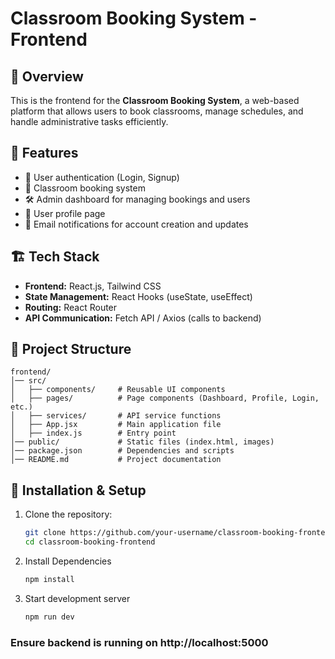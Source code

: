 # Classroom Booking System - Frontend

## 📌 Overview
This is the frontend for the **Classroom Booking System**, a web-based platform that allows users to book classrooms, manage schedules, and handle administrative tasks efficiently.

## 🚀 Features
- 🔑 User authentication (Login, Signup)
- 📅 Classroom booking system
- 🛠️ Admin dashboard for managing bookings and users
- 📝 User profile page
- 📧 Email notifications for account creation and updates

## 🏗️ Tech Stack
- **Frontend:** React.js, Tailwind CSS
- **State Management:** React Hooks (useState, useEffect)
- **Routing:** React Router
- **API Communication:** Fetch API / Axios (calls to backend)

## 📂 Project Structure
```plaintext
frontend/
│── src/
│   ├── components/     # Reusable UI components
│   ├── pages/          # Page components (Dashboard, Profile, Login, etc.)
│   ├── services/       # API service functions
│   ├── App.jsx         # Main application file
│   ├── index.js        # Entry point
│── public/             # Static files (index.html, images)
│── package.json        # Dependencies and scripts
│── README.md           # Project documentation
```

## 🔧 Installation & Setup
1. Clone the repository:
   ```sh
   git clone https://github.com/your-username/classroom-booking-frontend.git
   cd classroom-booking-frontend

2. Install Dependencies
    ```sh
    npm install

3. Start development server
    ```sh
    npm run dev

### Ensure backend is running on http://localhost:5000 
